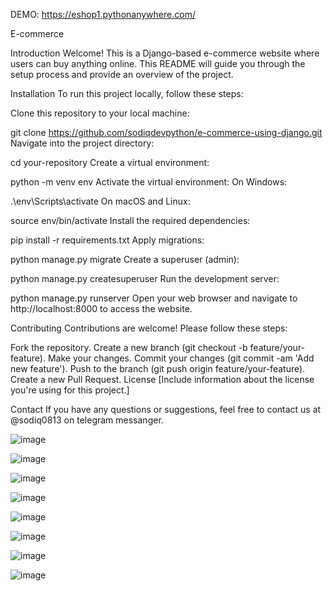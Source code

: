 DEMO: https://eshop1.pythonanywhere.com/

E-commerce

Introduction
Welcome! This is a Django-based e-commerce website where users can buy anything online. This README will guide you through the setup process and provide an overview of the project.

Installation
To run this project locally, follow these steps:

Clone this repository to your local machine:

git clone https://github.com/sodiqdevpython/e-commerce-using-django.git
Navigate into the project directory:


cd your-repository
Create a virtual environment:


python -m venv env
Activate the virtual environment:
On Windows:


.\env\Scripts\activate
On macOS and Linux:


source env/bin/activate
Install the required dependencies:


pip install -r requirements.txt
Apply migrations:


python manage.py migrate
Create a superuser (admin):

python manage.py createsuperuser
Run the development server:

python manage.py runserver
Open your web browser and navigate to http://localhost:8000 to access the website.

Contributing
Contributions are welcome! Please follow these steps:

Fork the repository.
Create a new branch (git checkout -b feature/your-feature).
Make your changes.
Commit your changes (git commit -am 'Add new feature').
Push to the branch (git push origin feature/your-feature).
Create a new Pull Request.
License
[Include information about the license you're using for this project.]

Contact
If you have any questions or suggestions, feel free to contact us at @sodiq0813 on telegram messanger.


![image](https://github.com/sodiqdevpython/e-commerce-using-django/assets/86997572/0cdc5756-fd40-4bb6-87a6-136d0ca4a5bf)

![image](https://github.com/sodiqdevpython/e-commerce-using-django/assets/86997572/ffb5c4eb-f5d5-430d-8456-6377125aaefb)

![image](https://github.com/sodiqdevpython/e-commerce-using-django/assets/86997572/f5967e99-7968-44c7-b868-b2c02667fbc2)

![image](https://github.com/sodiqdevpython/e-commerce-using-django/assets/86997572/bed86d75-cb42-41c6-984a-9779806021cf)

![image](https://github.com/sodiqdevpython/e-commerce-using-django/assets/86997572/d863bdf4-4f11-4aec-98aa-fa6912ebe751)

![image](https://github.com/sodiqdevpython/e-commerce-using-django/assets/86997572/0adfbebc-974c-47e8-96d8-759295bf0a2c)

![image](https://github.com/sodiqdevpython/e-commerce-using-django/assets/86997572/4dfcaba5-3c63-4f2e-b860-54d17096bba4)

![image](https://github.com/sodiqdevpython/e-commerce-using-django/assets/86997572/819f8000-814b-407a-be69-a1ff43436fb3)

